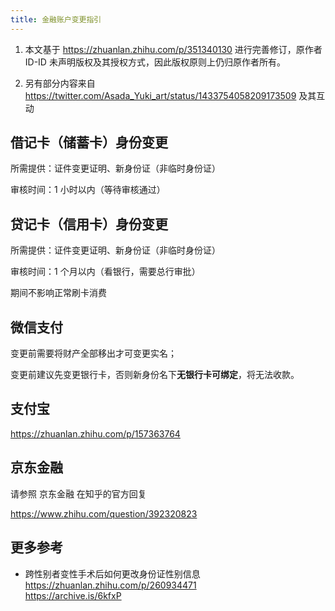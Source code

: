```yaml
---
title: 金融账户变更指引
---
```


1. 本文基于 <https://zhuanlan.zhihu.com/p/351340130> 进行完善修订，原作者 ID-ID 未声明版权及其授权方式，因此版权原则上仍归原作者所有。

2. 另有部分内容来自 <https://twitter.com/Asada_Yuki_art/status/1433754058209173509> 及其互动

## 借记卡（储蓄卡）身份变更

所需提供：证件变更证明、新身份证（非临时身份证）

审核时间：1 小时以内（等待审核通过）

## 贷记卡（信用卡）身份变更

所需提供：证件变更证明、新身份证（非临时身份证）

审核时间：1 个月以内（看银行，需要总行审批）

期间不影响正常刷卡消费

## 微信支付

变更前需要将财产全部移出才可变更实名；

变更前建议先变更银行卡，否则新身份名下**无银行卡可绑定**，将无法收款。

## 支付宝

<https://zhuanlan.zhihu.com/p/157363764>

## 京东金融

请参照 京东金融 在知乎的官方回复

<https://www.zhihu.com/question/392320823>

## 更多参考

- 跨性别者变性手术后如何更改身份证性别信息\
  <https://zhuanlan.zhihu.com/p/260934471>\
  <https://archive.is/6kfxP>
